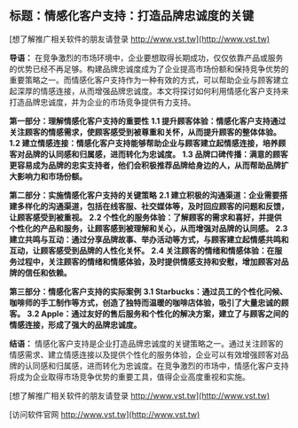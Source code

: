 ## **标题：情感化客户支持：打造品牌忠诚度的关键**

[想了解推广相关软件的朋友请登录 http://www.vst.tw](http://www.vst.tw)

**导语：**
在竞争激烈的市场环境中，企业要想取得长期成功，仅仅依靠产品或服务的优势已经不再足够。构建品牌忠诚度成为了企业提高市场份额和保持竞争优势的重要策略之一。而情感化客户支持作为一种有效的方式，可以帮助企业与顾客建立起深厚的情感连接，从而增强品牌忠诚度。本文将探讨如何利用情感化客户支持来打造品牌忠诚度，并为企业的市场竞争提供有力支持。

**第一部分：理解情感化客户支持的重要性**
**1.1 提升顾客体验：情感化客户支持通过关注顾客的情感需求，使顾客感受到被尊重和关怀，从而提升顾客的整体体验。**
**1.2 建立情感连接：情感化客户支持能够帮助企业与顾客建立起情感连接，培养顾客对品牌的认同感和归属感，进而转化为忠诚度。**
**1.3 品牌口碑传播：满意的顾客更容易成为品牌的忠实支持者，他们会积极推荐品牌给身边的人，从而帮助品牌扩大影响力和市场份额。**

**第二部分：实施情感化客户支持的关键策略**
**2.1 建立积极的沟通渠道：企业需要搭建多样化的沟通渠道，包括在线客服、社交媒体等，及时回应顾客的问题和反馈，让顾客感受到被重视。**
**2.2 个性化的服务体验：了解顾客的需求和喜好，并提供个性化的产品和服务，让顾客感到被理解和关心，从而增强对品牌的认同感。**
**2.3 建立共鸣与互动：通过分享品牌故事、举办活动等方式，与顾客建立起情感共鸣和互动，让顾客感受到品牌的人性化关怀。**
**2.4 关注顾客的情绪和情感体验：在服务过程中，关注顾客的情绪和情感体验，及时提供情感支持和安慰，增加顾客对品牌的信任和依赖。**

**第三部分：情感化客户支持的实际案例**
**3.1 Starbucks：通过员工的个性化问候、咖啡师的手工制作等方式，创造了独特而温暖的咖啡店体验，吸引了大量忠诚的顾客。**
**3.2 Apple：通过友好的售后服务和个性化的解决方案，建立了与顾客之间的情感连接，形成了强大的品牌忠诚度。**

**结语：**
情感化客户支持是企业打造品牌忠诚度的关键策略之一。通过关注顾客的情感需求、建立情感连接以及提供个性化的服务体验，企业可以有效增强顾客对品牌的认同感和归属感，进而转化为忠诚度。在竞争激烈的市场中，情感化客户支持将成为企业取得市场竞争优势的重要工具，值得企业高度重视和实施。

[想了解推广相关软件的朋友请登录 http://www.vst.tw](http://www.vst.tw)


[访问软件官网 http://www.vst.tw](http://www.vst.tw)
